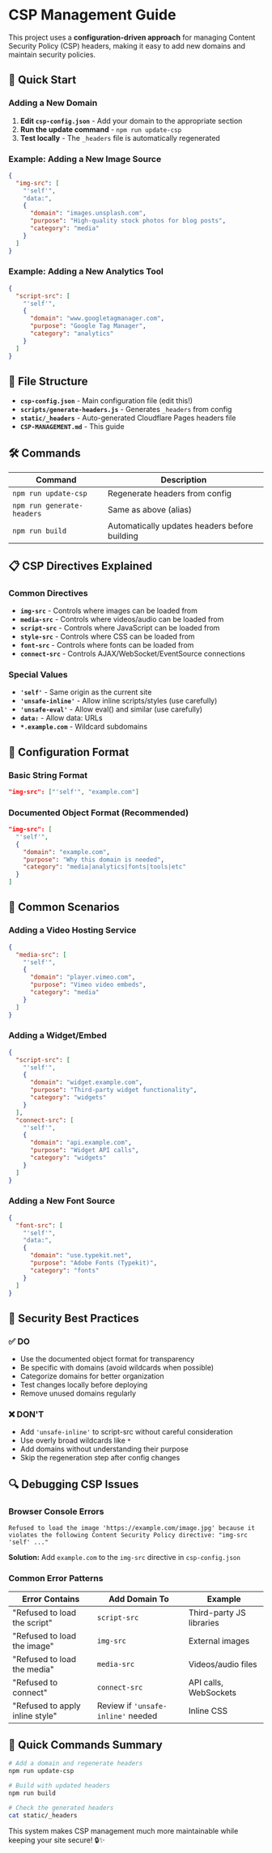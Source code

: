 # CSP Management Guide

This project uses a **configuration-driven approach** for managing Content Security Policy (CSP) headers, making it easy to add new domains and maintain security policies.

## 🎯 Quick Start

### Adding a New Domain

1. **Edit `csp-config.json`** - Add your domain to the appropriate section
2. **Run the update command** - `npm run update-csp` 
3. **Test locally** - The `_headers` file is automatically regenerated

### Example: Adding a New Image Source

```json
{
  "img-src": [
    "'self'",
    "data:",
    {
      "domain": "images.unsplash.com",
      "purpose": "High-quality stock photos for blog posts", 
      "category": "media"
    }
  ]
}
```

### Example: Adding a New Analytics Tool

```json
{
  "script-src": [
    "'self'",
    {
      "domain": "www.googletagmanager.com",
      "purpose": "Google Tag Manager",
      "category": "analytics"
    }
  ]
}
```

## 📁 File Structure

- **`csp-config.json`** - Main configuration file (edit this!)
- **`scripts/generate-headers.js`** - Generates `_headers` from config
- **`static/_headers`** - Auto-generated Cloudflare Pages headers file
- **`CSP-MANAGEMENT.md`** - This guide

## 🛠 Commands

| Command | Description |
|---------|-------------|
| `npm run update-csp` | Regenerate headers from config |
| `npm run generate-headers` | Same as above (alias) |
| `npm run build` | Automatically updates headers before building |

## 📋 CSP Directives Explained

### Common Directives

- **`img-src`** - Controls where images can be loaded from
- **`media-src`** - Controls where videos/audio can be loaded from  
- **`script-src`** - Controls where JavaScript can be loaded from
- **`style-src`** - Controls where CSS can be loaded from
- **`font-src`** - Controls where fonts can be loaded from
- **`connect-src`** - Controls AJAX/WebSocket/EventSource connections

### Special Values

- **`'self'`** - Same origin as the current site
- **`'unsafe-inline'`** - Allow inline scripts/styles (use carefully)
- **`'unsafe-eval'`** - Allow eval() and similar (use carefully)
- **`data:`** - Allow data: URLs
- **`*.example.com`** - Wildcard subdomains

## 🎨 Configuration Format

### Basic String Format
```json
"img-src": ["'self'", "example.com"]
```

### Documented Object Format (Recommended)
```json
"img-src": [
  "'self'",
  {
    "domain": "example.com",
    "purpose": "Why this domain is needed",
    "category": "media|analytics|fonts|tools|etc"
  }
]
```

## 🔧 Common Scenarios

### Adding a Video Hosting Service
```json
{
  "media-src": [
    "'self'",
    {
      "domain": "player.vimeo.com",
      "purpose": "Vimeo video embeds",
      "category": "media"
    }
  ]
}
```

### Adding a Widget/Embed
```json
{
  "script-src": [
    "'self'",
    {
      "domain": "widget.example.com",
      "purpose": "Third-party widget functionality",
      "category": "widgets"
    }
  ],
  "connect-src": [
    "'self'",
    {
      "domain": "api.example.com", 
      "purpose": "Widget API calls",
      "category": "widgets"
    }
  ]
}
```

### Adding a New Font Source
```json
{
  "font-src": [
    "'self'",
    "data:",
    {
      "domain": "use.typekit.net",
      "purpose": "Adobe Fonts (Typekit)",
      "category": "fonts"
    }
  ]
}
```

## 🚨 Security Best Practices

### ✅ DO
- Use the documented object format for transparency
- Be specific with domains (avoid wildcards when possible)
- Categorize domains for better organization
- Test changes locally before deploying
- Remove unused domains regularly

### ❌ DON'T
- Add `'unsafe-inline'` to script-src without careful consideration
- Use overly broad wildcards like `*` 
- Add domains without understanding their purpose
- Skip the regeneration step after config changes

## 🔍 Debugging CSP Issues

### Browser Console Errors
```
Refused to load the image 'https://example.com/image.jpg' because it violates the following Content Security Policy directive: "img-src 'self' ..."
```

**Solution:** Add `example.com` to the `img-src` directive in `csp-config.json`

### Common Error Patterns

| Error Contains | Add Domain To | Example |
|----------------|---------------|---------|
| "Refused to load the script" | `script-src` | Third-party JS libraries |
| "Refused to load the image" | `img-src` | External images |
| "Refused to load the media" | `media-src` | Videos/audio files |
| "Refused to connect" | `connect-src` | API calls, WebSockets |
| "Refused to apply inline style" | Review if `'unsafe-inline'` needed | Inline CSS |

## 🎯 Quick Commands Summary

```bash
# Add a domain and regenerate headers
npm run update-csp

# Build with updated headers
npm run build

# Check the generated headers
cat static/_headers
```

This system makes CSP management much more maintainable while keeping your site secure! 🔒✨